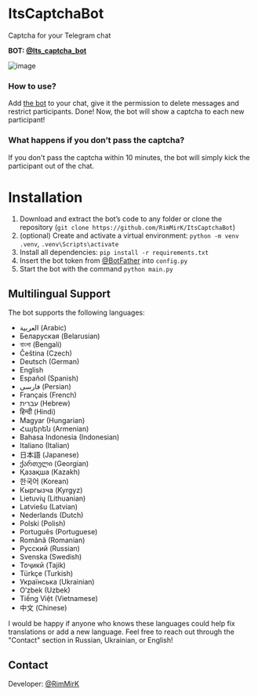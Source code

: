 # ItsCaptchaBot  
Captcha for your Telegram chat

**BOT: [@Its_captcha_bot](https://t.me/Its_captcha_bot)**

![image](https://github.com/user-attachments/assets/bb5f821c-d14b-4cbf-94e7-ef3360dae172)

### How to use?  
Add [the bot](https://t.me/Its_captcha_bot) to your chat, give it the permission to delete messages and restrict participants. Done! Now, the bot will show a captcha to each new participant!

### What happens if you don’t pass the captcha?  
If you don't pass the captcha within 10 minutes, the bot will simply kick the participant out of the chat.

# Installation
1. Download and extract the bot’s code to any folder or clone the repository (`git clone https://github.com/RimMirK/ItsCaptchaBot`)
2. (optional) Create and activate a virtual environment: `python -m venv .venv`, `.venv\Scripts\activate`
3. Install all dependencies: `pip install -r requirements.txt`
4. Insert the bot token from [@BotFather](https://t.me/BotFather) into `config.py`
5. Start the bot with the command `python main.py`

## Multilingual Support  
The bot supports the following languages:

- <span dir="ltr">العربية</span> (Arabic)
- Беларуская (Belarusian)
- বাংলা (Bengali)
- Čeština (Czech)
- Deutsch (German)
- English
- Español (Spanish)
- <span dir="ltr">فارسی</span> (Persian)
- Français (French)
- <span dir="ltr">עברית</span> (Hebrew)
- हिन्दी (Hindi)
- Magyar (Hungarian)
- Հայերեն (Armenian)
- Bahasa Indonesia (Indonesian)
- Italiano (Italian)
- 日本語 (Japanese)
- ქართული (Georgian)
- Қазақша (Kazakh)
- 한국어 (Korean)
- Кыргызча (Kyrgyz)
- Lietuvių (Lithuanian)
- Latviešu (Latvian)
- Nederlands (Dutch)
- Polski (Polish)
- Português (Portuguese)
- Română (Romanian)
- Русский (Russian)
- Svenska (Swedish)
- Тоҷикӣ (Tajik)
- Türkçe (Turkish)
- Українська (Ukrainian)
- O‘zbek (Uzbek)
- Tiếng Việt (Vietnamese)
- 中文 (Chinese)

I would be happy if anyone who knows these languages could help fix translations or add a new language. Feel free to reach out through the "Contact" section in Russian, Ukrainian, or English!

## Contact  
Developer: [@RimMirK](https://t.me/RimMirK)
